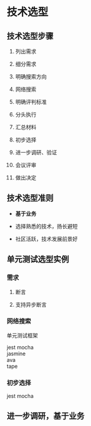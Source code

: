# 技术选型

## 技术选型步骤

1. 列出需求

2. 细分需求

3. 明确搜索方向

4. 网络搜索

5. 明确评判标准

6. 分头执行

7. 汇总材料

8. 初步选择

9. 进一步调研、验证

10. 会议评审

11. 做出决定

## 技术选型准则

* **基于业务**

* 选择熟悉的技术，扬长避短

* 社区活跃，技术发展前景好

## 单元测试选型实例

### 需求

1. 断言

2. 支持异步断言

### 网络搜索

单元测试框架

jest
mocha  
jasmine  
ava  
tape

### 初步选择

jest
mocha

## 进一步调研，基于业务